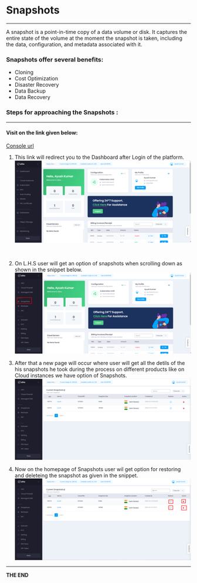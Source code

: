 # Snapshots
--- 
A snapshot is a point-in-time copy of a data volume or disk. It captures the entire state of the volume at the moment the snapshot is taken, including the data, configuration, and metadata associated with it.

### Snapshots offer several benefits:
- Cloning
- Cost Optimization
- Disaster Recovery
- Data Backup
- Data Recovery

### Steps for approaching the Snapshots :
---
#### Visit on the link given below:
>
[Console url](https://console.utho.com/)
1. This link will redirect you to the Dashboard after Login of the platform. 
![Dashboard](./Screenshots/Dashboard.png)
<br />

2. On L.H.S user will get an option of snapshots when scrolling down as shown in the snippet below.
![Snap_Process](./Screenshots/Snap_Process.png)

3. After that a new page will occur where user will get all the detils of the his snapshots he took during the process on different products like on Cloud instances we have option of Snapshots.
![Snap_Process_01](./Screenshots/Snap_Process_01.png) 

4. Now on the homepage of Snapshots user wil get option for restoring and deleteing the snapshot as given in the snippet.
![Snap_Process_02](./Screenshots/Snap_Process_02.png)
---
**THE END**
